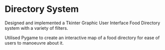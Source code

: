 # Directory System
Designed and implemented a Tkinter Graphic User Interface Food Directory system with a variety of filters. 

Utilised Pygame to create an interactive map of a food directory for ease of users to manoeuvre about it.
